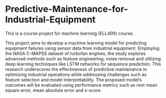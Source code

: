 # Predictive-Maintenance-for-Industrial-Equipment
This is a course project for machine learning (ELL409) course. 

This project aims to develop a machine learning model for predicting equipment failures using sensor data from industrial equipment. Employing the NASA C-MAPSS dataset of turbofan engines, the study explores advanced methods such as feature engineering, noise removal and utilizing deep learning techniques like LSTM networks for sequence prediction. This research underscores the effectiveness of predictive maintenance in optimizing industrial operations while addressing challenges such as feature selection and model interpretability. The proposed model’s outcomes will be evaluated using performance metrics such as root mean square error, mean absolute error and s-score.
